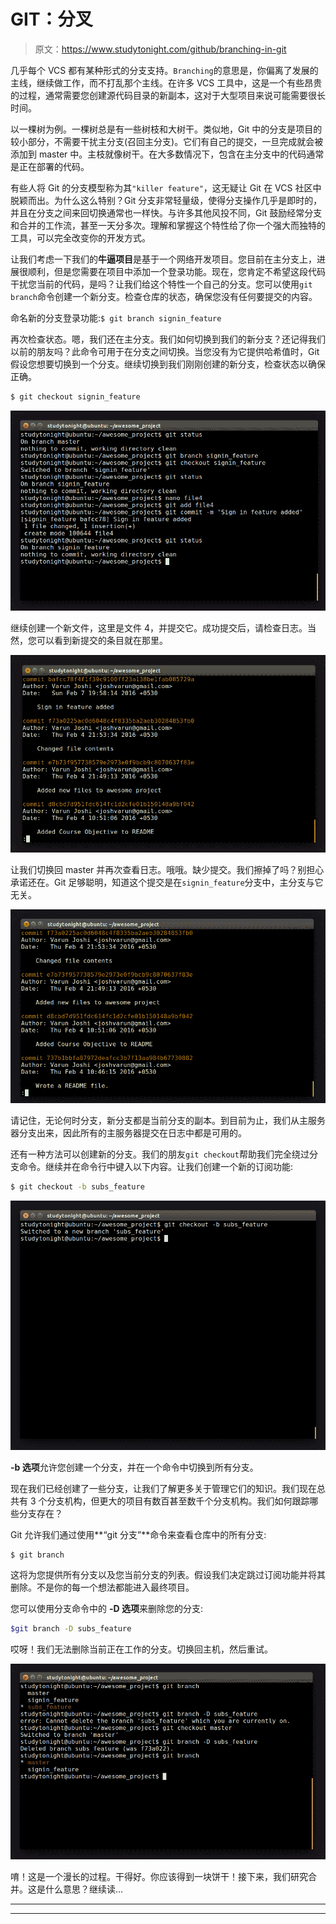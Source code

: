 # GIT：分叉

> 原文：<https://www.studytonight.com/github/branching-in-git>

几乎每个 VCS 都有某种形式的分支支持。`Branching`的意思是，你偏离了发展的主线，继续做工作，而不打乱那个主线。在许多 VCS 工具中，这是一个有些昂贵的过程，通常需要您创建源代码目录的新副本，这对于大型项目来说可能需要很长时间。

以一棵树为例。一棵树总是有一些树枝和大树干。类似地，Git 中的分支是项目的较小部分，不需要干扰主分支(召回主分支)。它们有自己的提交，一旦完成就会被添加到 master 中。主枝就像树干。在大多数情况下，包含在主分支中的代码通常是正在部署的代码。

有些人将 Git 的分支模型称为其`"killer feature"`，这无疑让 Git 在 VCS 社区中脱颖而出。为什么这么特别？Git 分支非常轻量级，使得分支操作几乎是即时的，并且在分支之间来回切换通常也一样快。与许多其他风投不同，Git 鼓励经常分支和合并的工作流，甚至一天分多次。理解和掌握这个特性给了你一个强大而独特的工具，可以完全改变你的开发方式。

让我们考虑一下我们的**牛逼项目**是基于一个网络开发项目。您目前在主分支上，进展很顺利，但是您需要在项目中添加一个登录功能。现在，您肯定不希望这段代码干扰您当前的代码，是吗？让我们给这个特性一个自己的分支。您可以使用`git branch`命令创建一个新分支。检查仓库的状态，确保您没有任何要提交的内容。

命名新的分支登录功能:`$ git branch signin_feature`

再次检查状态。嗯，我们还在主分支。我们如何切换到我们的新分支？还记得我们以前的朋友吗？此命令可用于在分支之间切换。当您没有为它提供哈希值时，Git 假设您想要切换到一个分支。继续切换到我们刚刚创建的新分支，检查状态以确保正确。

```sh
$ git checkout signin_feature
```

![Creating a Branch in Git](img/3a916de532d893fe10a76bac5c0bf597.png)

继续创建一个新文件，这里是文件 4，并提交它。成功提交后，请检查日志。当然，您可以看到新提交的条目就在那里。

![Branching Out](img/3163a5a652f49aa891b33eab14981df0.png)

让我们切换回 master 并再次查看日志。哦哦。缺少提交。我们擦掉了吗？别担心承诺还在。Git 足够聪明，知道这个提交是在`signin_feature`分支中，主分支与它无关。

![Branching out](img/82541d805f2f05dd639ada2ad8d08a1d.png)

请记住，无论何时分支，新分支都是当前分支的副本。到目前为止，我们从主服务器分支出来，因此所有的主服务器提交在日志中都是可用的。

还有一种方法可以创建新的分支。我们的朋友`git checkout`帮助我们完全绕过分支命令。继续并在命令行中键入以下内容。让我们创建一个新的订阅功能:

```sh
$ git checkout -b subs_feature
```

![Switching to a different branch in Git](img/b2853fa75c8cec80e17bf0f05cb81c4a.png)

**-b 选项**允许您创建一个分支，并在一个命令中切换到所有分支。

现在我们已经创建了一些分支，让我们了解更多关于管理它们的知识。我们现在总共有 3 个分支机构，但更大的项目有数百甚至数千个分支机构。我们如何跟踪哪些分支存在？

Git 允许我们通过使用**“git 分支”**命令来查看仓库中的所有分支:

```sh
$ git branch
```

这将为您提供所有分支以及您当前分支的列表。假设我们决定跳过订阅功能并将其删除。不是你的每一个想法都能进入最终项目。

您可以使用分支命令中的 **-D 选项**来删除您的分支:

```sh
$git branch -D subs_feature
```

哎呀！我们无法删除当前正在工作的分支。切换回主机，然后重试。

![deleting a branch in Git](img/7e7e11bdddbeb46c084db292295a623d.png)

唷！这是一个漫长的过程。干得好。你应该得到一块饼干！接下来，我们研究合并。这是什么意思？继续读...

* * *

* * *